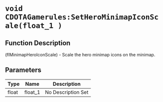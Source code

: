 # `void CDOTAGamerules:SetHeroMinimapIconScale(float_1 )`
## Function Description
(flMinimapHeroIconScale) - Scale the hero minimap icons on the minimap.
## Parameters
Type|Name|Description
--|--|--
float|float_1|No Description Set
